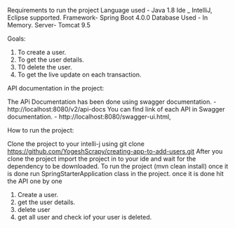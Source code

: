 Requirements to run the project
Language used - Java 1.8
Ide _ IntelliJ, Eclipse supported.
Framework- Spring Boot 4.0.0
Database Used - In Memory.
Server- Tomcat 9.5

Goals:
1. To create a user.
2. To get the user details.
3. T0 delete the user.
4. To get the live update on each transaction.

API documentation in the project:

The APi Documentation has been done using swagger documentation. - http://localhost:8080/v2/api-docs
You can find link of each API in Swagger documentation. - http://localhost:8080/swagger-ui.html,


How to run the project:

Clone the project to your intelli-j using git clone https://github.com/YogeshScrapy/creating-app-to-add-users.git
After you clone the project import the project in to your ide and wait for the dependency to be downloaded.
To run the project (mvn clean install) once it is done run SpringStarterApplication class in the project. once it is done hit the API one by one
   1. Create a user.
   2. get the user details.
   3. delete user
   4. get all user and check iof your user is deleted.
